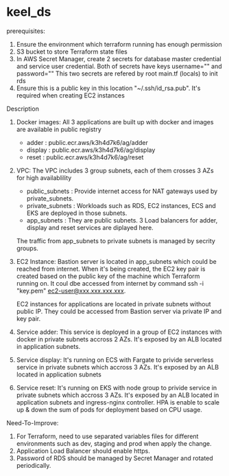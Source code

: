 # keel_ds

prerequisites:
1. Ensure the environment which terraform running has enough permission
2. S3 bucket to store Terraform state files
3. In AWS Secret Manager, create 2 secrets for database master credential and service user credential.
   Both of secrets have keys username="" and password=""
   This two secrets are refered by root main.tf (locals) to init rds
5. Ensure this is a public key in this location "~/.ssh/id_rsa.pub". It's required when creating EC2 instances

Description
1. Docker images:
   All 3 applications are built up with docker and images are available in public registry
   - adder : public.ecr.aws/k3h4d7k6/ag/adder
   - display : public.ecr.aws/k3h4d7k6/ag/display
   - reset : public.ecr.aws/k3h4d7k6/ag/reset

2. VPC:
   The VPC includes 3 group subnets, each of them crosses 3 AZs for high availablility
   - public_subnets  : Provide internet access for NAT gateways used by private_subnets.
   - private_subnets : Workloads such as RDS,  EC2 instances, ECS and EKS are deployed in those subnets.
   - app_subnets : They are public subnets. 3 Load balancers for adder, display and reset services are diplayed here.

   The traffic from app_subnets to private subnets is managed by secrity groups.

3. EC2 Instance:
   Bastion server is located in app_subnets which could be reached from internet. When it's being created, the EC2 key pair is created based on the public key of the machine which Terraform running on. It coul dbe accessed from internet by command ssh -i "key.pem" ec2-user@xxx.xxx.xxx.xxx.

   EC2 instances for applications are located in private subnets without public IP.  They could be accessed from Bastion server via private IP and key pair.

4. Service adder:
   This service is deployed in a group of EC2 instances with docker in private subnets accross 2 AZs.  It's exposed by an ALB located in application subnets.

5. Service display:
   It's running on ECS with Fargate to privide serverless service in private subnets which accross 3 AZs. It's exposed by an ALB located in application subnets

6. Service reset:
   It's running on EKS with node group to privide service in private subnets which accross 3 AZs. It's exposed by an ALB located in application subnets and ingress-nginx controller.
   HPA is enable to scale up & down the sum of pods for deployment based on CPU usage.


Need-To-Improve:

1. For Terraform, need to use separated variables files for different environments such as dev, staging and prod when apply the change.
2. Application Load Balancer should enable https.
3. Password of RDS should be managed by Secret Manager and rotated periodically.
